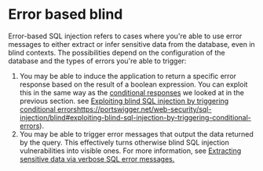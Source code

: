 # Error based blind

Error-based SQL injection refers to cases where you're able to use error messages to either extract or infer sensitive data
from the database, even in blind contexts.
The possibilities depend on the configuration of the database and the types of errors you're able to trigger:

1) You may be able to induce the application to return a specific error response based on the result of a boolean expression.
You can exploit this in the same way as the [conditional responses](https://portswigger.net/web-security/sql-injection/blind#exploiting-blind-sql-injection-by-triggering-conditional-responses) we looked at in the previous section.
see [Exploiting blind SQL injection by triggering conditional errors](https://portswigger.net/web-security/sql-injection/blind#exploiting-blind-sql-injection-by-triggering-conditional-errors)https://portswigger.net/web-security/sql-injection/blind#exploiting-blind-sql-injection-by-triggering-conditional-errors).<br>
2) You may be able to trigger error messages that output the data returned by the query.
This effectively turns otherwise blind SQL injection vulnerabilities into visible ones.
For more information, see [Extracting sensitive data via verbose SQL error messages.]([url](https://portswigger.net/web-security/sql-injection/blind#extracting-sensitive-data-via-verbose-sql-error-messages)https://portswigger.net/web-security/sql-injection/blind#extracting-sensitive-data-via-verbose-sql-error-messages)
